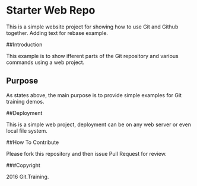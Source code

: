 # Starter Web Repo

This is a simple website project for
showing how to use Git and Github together. Adding text for
rebase example.

##Introduction

This example is to show ifferent parts
of the Git repository and various commands
using a web project.

## Purpose

As states above, the main purpose is to
provide simple examples for Git training
demos.

##Deployment

This is a simple web project, deployment
can be on any web server or even local
file system.

##How To Contribute

Please fork this repository and then issue Pull Request for
review.

###Copyright

2016 Git.Training.